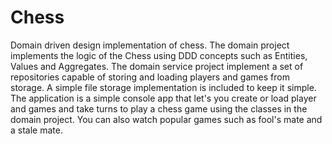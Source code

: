 # Chess
Domain driven design implementation of chess. The domain project implements the logic of the Chess using DDD concepts such as Entities, Values and Aggregates. The domain service project implement a set of repositories capable of storing and loading players and games from storage. A simple file storage implementation is included to keep it simple. The application is a simple console app that let's you create or load player and games and take turns to play a chess game using the classes in the domain project. You can also watch popular games such as fool's mate and a stale mate.
